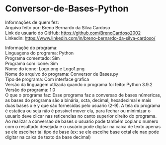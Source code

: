 # Conversor-de-Bases-Python  
Informações de quem fez:  
  Arquivo feito por: Breno Bernardo da Silva Cardoso  
  Link de usuario do GitHub: https://github.com/BrenoCardoso2002  
  Linkedin: https://www.linkedin.com/in/breno-bernardo-da-silva-cardoso/  

Informaçõe do programa:  
  Linguagens do programa: Python  
  Programa comentado: Sim  
  Programa com icone: Sim  
  Nome do icone: Logo.png e Logo1.png  
  Nome do arquivo do programa: Conversor de Bases.py  
  Tipo de programa: Com interface grafica  
  Versão da linguagem utlizada quando o programa foi feito: Python 3.9.2  
  Versão do programa: 1.0  
  O que o programa faz: Esse programa faz a conversao de bases númericas, as bases do programa são a binária, octa, decimal, hexadecimal e mais duas bases x e y que são fornecidas pelo usuario (2-9). A tela do programa é estatica ou seja não é possivel mover ela, para fechar ou minimizar o usuario deve clicar nas reticencias no canto superior direito do programa. Ao realizar a conversao de bases o usuario pode também copiar o numero com o resultado desejada e o usuário pode digitar na caixa de texto apenas se ele escolher tal tipo de base (ex: se ele escolhe base octal ele nao pode digitar na caixa de texto da base decimal)  
